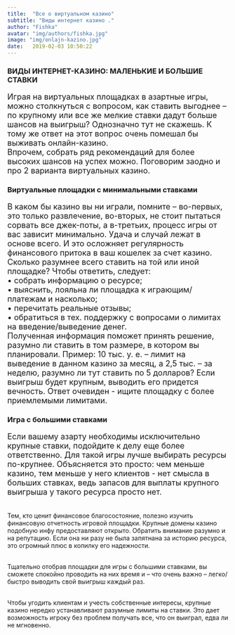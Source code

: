 ```yaml
---
title:  "Все о виртуальном казино"
subtitle: "Виды интернет казино ."
author: "Fishka"
avatar: "img/authors/fishka.jpg"
image: "img/onlajn-kazino.jpg"
date:   2019-02-03 10:50:22
---
```


### ВИДЫ ИНТЕРНЕТ-КАЗИНО: МАЛЕНЬКИЕ И БОЛЬШИЕ СТАВКИ

<p style="font-size: 18px;">Играя на виртуальных площадках в азартные игры, можно столкнуться с вопросом, как ставить выгоднее – по крупному или все же мелкие ставки дадут больше шансов на выигрыш? Однозначно тут не скажешь. К тому же ответ на этот вопрос очень помешал бы выживать онлайн-казино. 
<br>Впрочем, собрать ряд рекомендаций для более высоких шансов на успех можно. Поговорим заодно и про 2 варианта виртуальных казино.

</p>

### Виртуальные площадки с минимальными ставками

<p style="font-size: 18px;">В каком бы казино вы ни играли, помните – во-первых, это только развлечение, во-вторых, не стоит пытаться сорвать все джек-поты, а в-третьих, процесс игры от вас зависит минимально. Удача и случай лежат в основе всего. И это осложняет регулярность финансового притока в ваш кошелек за счет казино. 
<br>Сколько разумнее всего ставить на той или иной площадке? Чтобы ответить, следует:
<br>• собрать информацию о ресурсе;
<br>• выяснить, лояльна ли площадка к играющим/платежам и насколько;
<br>• перечитать реальные отзывы;
<br>• обратиться в тех. поддержку с вопросами о лимитах на введение/выведение денег.
<br>Полученная информация поможет принять решение, разумно ли ставить в том размере, в котором вы планировали. Пример: 10 тыс. у. е. – лимит на выведение в данном казино за месяц, а 2,5 тыс. – за неделю, разумно ли тут ставить по 5 долларов? Если выигрыш будет крупным, выводить его придется вечность. Ответ очевиден - ищите площадку с более приемлемыми лимитами. 
</p>

### Игра с большими ставками

<p style="font-size: 18px;">Если вашему азарту необходимы исключительно крупные ставки, подойдите к делу еще более ответственно. Для такой игры лучше выбирать ресурсы по-крупнее. Объясняется это просто: чем меньше казино, тем меньше у него клиентов - нет смысла в больших ставках, ведь запасов для выплаты крупного выигрыша у такого ресурса просто нет. 

<br>Тем, кто ценит финансовое благосостояние, полезно изучить финансовую отчетность игровой площадки. Крупные домены казино подобную инфу предоставляют открыто. Обратить внимание разумно и на репутацию. Если она ни разу не была запятнана за историю ресурса, это огромный плюс в копилку его надежности. 

<br>Тщательно отобрав площадки для игры с большими ставками, вы сможете спокойно проводить на них время и – что очень важно – легко/быстро выводить свой выигрыш каждый раз. 

<br>Чтобы угодить клиентам и учесть собственные интересы, крупные казино нередко устанавливают разумные лимиты на ставки. Это дает возможность игроку без проблем получать все, что он выиграл, едва ли не мгновенно. </p>
